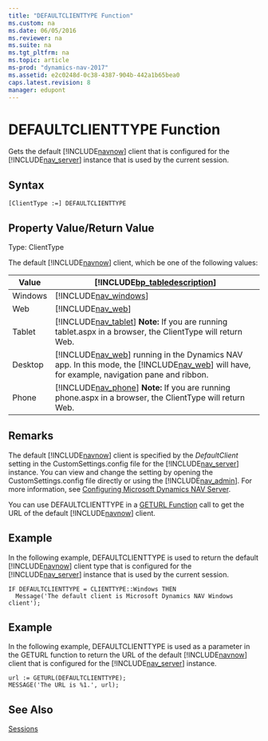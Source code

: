```yaml
---
title: "DEFAULTCLIENTTYPE Function"
ms.custom: na
ms.date: 06/05/2016
ms.reviewer: na
ms.suite: na
ms.tgt_pltfrm: na
ms.topic: article
ms-prod: "dynamics-nav-2017"
ms.assetid: e2c0248d-0c38-4387-904b-442a1b65bea0
caps.latest.revision: 8
manager: edupont
---
```

# DEFAULTCLIENTTYPE Function
Gets the default [!INCLUDE[navnow](includes/navnow_md.md)] client that is configured for the [!INCLUDE[nav_server](includes/nav_server_md.md)] instance that is used by the current session.  
  
## Syntax  
  
```  
[ClientType :=] DEFAULTCLIENTTYPE  
```  
  
## Property Value\/Return Value  
 Type: ClientType  
  
 The default [!INCLUDE[navnow](includes/navnow_md.md)] client, which be one of the following values:  
  
|Value|[!INCLUDE[bp_tabledescription](includes/bp_tabledescription_md.md)]|  
|-----------|---------------------------------------|  
|Windows|[!INCLUDE[nav_windows](includes/nav_windows_md.md)]|  
|Web|[!INCLUDE[nav_web](includes/nav_web_md.md)]|  
|Tablet|[!INCLUDE[nav_tablet](includes/nav_tablet_md.md)] **Note:**  If you are running tablet.aspx in a browser, the ClientType will return Web.|  
|Desktop|[!INCLUDE[nav_web](includes/nav_web_md.md)] running in the Dynamics NAV app. In this mode, the [!INCLUDE[nav_web](includes/nav_web_md.md)] will have, for example, navigation pane and ribbon.|  
|Phone|[!INCLUDE[nav_phone](includes/nav_phone_md.md)] **Note:**  If you are running phone.aspx in a browser, the ClientType will return Web.|  
  
## Remarks  
 The default [!INCLUDE[navnow](includes/navnow_md.md)] client is specified by the *DefaultClient* setting in the CustomSettings.config file for the [!INCLUDE[nav_server](includes/nav_server_md.md)] instance. You can view and change the setting by opening the CustomSettings.config file directly or using the [!INCLUDE[nav_admin](includes/nav_admin_md.md)]. For more information, see [Configuring Microsoft Dynamics NAV Server](Configuring-Microsoft-Dynamics-NAV-Server.md).  
  
 You can use DEFAULTCLIENTTYPE in a [GETURL Function](GETURL-Function.md) call to get the URL of the default [!INCLUDE[navnow](includes/navnow_md.md)] client.  
  
## Example  
 In the following example, DEFAULTCLIENTTYPE is used to return the default [!INCLUDE[navnow](includes/navnow_md.md)] client type that is configured for the [!INCLUDE[nav_server](includes/nav_server_md.md)] instance that is used by the current session.  
  
```  
IF DEFAULTCLIENTTYPE = CLIENTTYPE::Windows THEN  
  Message('The default client is Microsoft Dynamics NAV Windows client');  
```  
  
## Example  
 In the following example, DEFAULTCLIENTTYPE is used as a parameter in the GETURL function to return the URL of the default [!INCLUDE[navnow](includes/navnow_md.md)] client that is configured for the [!INCLUDE[nav_server](includes/nav_server_md.md)] instance.  
  
```  
url := GETURL(DEFAULTCLIENTTYPE);  
MESSAGE('The URL is %1.', url);  
```  
  
## See Also  
 [Sessions](Sessions.md)